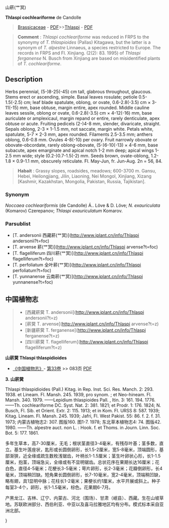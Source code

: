 山菥(艹冥)

  

**Thlaspi cochleariforme** de Candolle

> [Brassicaceae](http://www.iplant.cn/info/Brassicaceae?t=foc) - [PDF](http://www.iplant.cn/foc/pdf/Brassicaceae.pdf)>>[Thlaspi](http://www.iplant.cn/info/Thlaspi?t=foc) - [PDF](http://www.iplant.cn/foc/pdf/Thlaspi.pdf)

> **Comment** : 
> *Thlaspi cochleariforme* was reduced in FRPS to the synonymy of *T. thlaspioides* (Pallas) Kitagawa, but the latter is a synonym of *T. alpestre* Linnaeus, a species restricted to Europe. The records in FRPS and Fl. Xinjiang. (2(2): 83. 1995) of *Thlaspi ferganense* N. Busch from Xinjiang are based on misidentified plants of *T. cochleariforme*.

## Description

Herbs perennial, (5-)8-25(-45) cm tall, glabrous throughout, glaucous. Stems erect or ascending, simple. Basal leaves rosulate; petiole 0.5-1.5(-2.5) cm; leaf blade spatulate, oblong, or ovate, 0.6-2.8(-3.5) cm × 3-11(-15) mm, base obtuse, margin entire, apex rounded. Middle cauline leaves sessile, oblong or ovate, 0.6-2.8(-3.5) cm × 4-12(-16) mm, base auriculate or amplexicaul, margin repand or entire, rarely denticulate, apex obtuse or acute. Fruiting pedicels (2-)4-8 mm, slender, divaricate, straight. Sepals oblong, 2-3 × 1-1.5 mm, not saccate, margin white. Petals white, spatulate, 5-7 × 2-3 mm, apex rounded. Filaments 2.5-3.5 mm; anthers oblong, 0.6-0.8 mm. Ovules 4-8(-10) per ovary. Fruit narrowly obovate or obovate-obcordate, rarely oblong-obovate, (5-)6-10(-13) × 4-6 mm, base subacute, apex emarginate and apical notch 1-2 mm deep; apical wings 1-2.5 mm wide; style (0.2-)0.7-1.5(-2) mm. Seeds brown, ovate-oblong, 1.2-1.8 × 0.9-1.1 mm, obscurely reticulate. Fl. May-Jun, fr. Jun-Aug. 2n = 56, 84.

> **Habait** : 
> Grassy slopes, roadsides, meadows; 600-3700 m. Gansu, Hebei, Heilongjiang, Jilin, Liaoning, Nei Mongol, Xinjiang, Xizang [Kashmir, Kazakhstan, Mongolia, Pakistan, Russia, Tajikistan].

### Synonym
*Noccaea cochleariformis* (de Candolle) Á.. Löve & D. Löve; *N. exauriculata* (Komarov) Czerepanov; *Thlaspi exauriculatum* Komarov.

### Parsublist

* [T.  andersonii  西藏菥(艹冥)](http://www.iplant.cn/info/Thlaspi andersonii?t=foc)
* [T.  arvense  菥(艹冥)](http://www.iplant.cn/info/Thlaspi arvense?t=foc)
* [T.  flagelliferum  四川菥(艹冥)](http://www.iplant.cn/info/Thlaspi flagelliferum?t=foc)
* [T.  perfoliatum  全叶菥(艹冥)](http://www.iplant.cn/info/Thlaspi perfoliatum?t=foc)
* [T.  yunnanense  云南菥(艹冥)](http://www.iplant.cn/info/Thlaspi yunnanense?t=foc)

## 中国植物志

> * [西藏菥蓂  T.  andersonii](http://www.iplant.cn/info/Thlaspi andersonii?t=z)
> * [菥蓂  T.  arvense](http://www.iplant.cn/info/Thlaspi arvense?t=z)
> * [新疆菥蓂  T.  ferganense](http://www.iplant.cn/info/Thlaspi ferganense?t=z)
> * [四川菥蓂  T.  flagelliferum](http://www.iplant.cn/info/Thlaspi flagelliferum?t=z)

**山菥蓂 Thlaspi thlaspidioides**

* [《中国植物志》](http://www.iplant.cn/frps)- [第33卷](http://www.iplant.cn/frps/vol/33) >> 083页 [PDF](http://www.iplant.cn/frps/pdf/33/083.pdf)

**3. 山菥蓂**

Thlaspi thlaspidioides (Pall.) Kitag. in Rep. Inst. Sci. Res. Manch. 2: 293. 1938. et Lineam. Fl. Mansh. 245. 1939, pro synom. ; et Neo-hineam. Fl. Mansh. 340. 1979. ——Lepidium thlaspioides Pall. , Itin. 3: 161. 194. 1776. ——Th. cochleariforme DC. Syst. Nat. 2: 381. 1821; et Prodr. 1: 176. 1824; N. Busch, Fl. Sib. et Orient. Extr. 2: 115. 1913; et in Kom. Fl. URSS 8: 587. 1939; Kitag. Lineam. Fl. Mansh. 245. 1939; Jafri, Fl. West Pakist. 55: 86. f. 2. f. 31. 1973; 内蒙古植物志2: 307. 图版160. 图1-7. 1978; 东北草本植物志4: 74. 图版42. 1980. ——Th. alpestre auct. non L. : Hook. f. et Thoms. in Journ. Linn. Soc. Bot. 5: 177. 1861.

多年生草本，高7-30厘米，无毛；根状茎直径3-4毫米，有残存叶基；茎多数，直立。基生叶莲座状，匙形或长圆倒卵形，长1.5-2厘米，宽5-8毫米，顶端圆形，基部渐狭，近全缘或疏生数枚浅锯齿，叶柄长1-1.5厘米；茎生叶卵状心形，长1-1.5厘米，抱茎，顶端急尖，全缘或有不显明锯齿。总状花序在果期长达16厘米；花白色，直径4-5毫米；花梗长3-5毫米；萼片卵形，长2-3毫米；花瓣倒卵形，长4毫米，顶端稍凹缺。短角果长圆倒卵形，长7-10毫米，宽2-4毫米，顶端稍凹缺，略有翅，具1显明中脉；花柱长1-2毫米；果梗长约1厘米，水平开展或斜上。种子每室3-4个，卵形，长1-1.5毫米，棕色。花果期6-7月。

产黑龙江、吉林、辽宁、内蒙古、河北（围场）、甘肃（岷县）、西藏。生在山坡草地。苏联欧洲部分、西伯利亚、中亚以及喜马拉雅地区均有分布。模式标本采自亚洲北部。

}